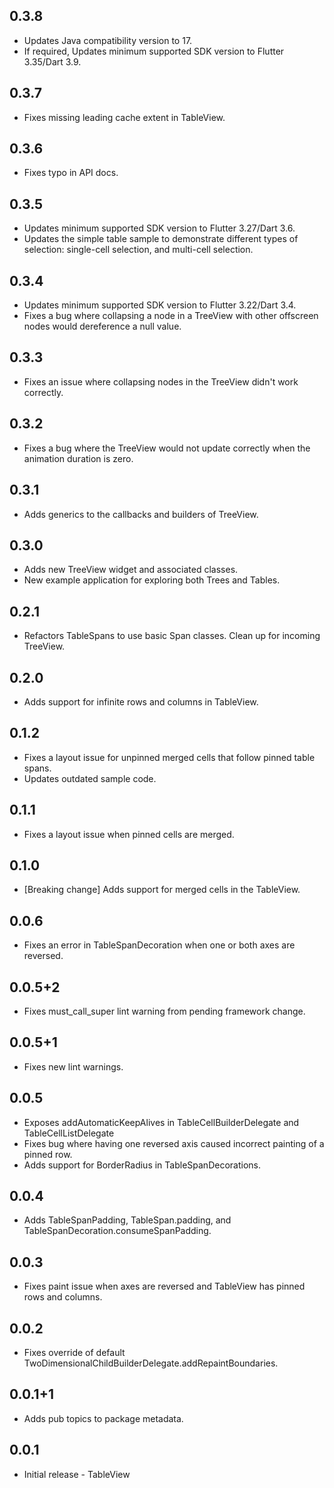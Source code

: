 ## 0.3.8

* Updates Java compatibility version to 17.
* If required, Updates minimum supported SDK version to Flutter 3.35/Dart 3.9.

## 0.3.7

* Fixes missing leading cache extent in TableView.

## 0.3.6

* Fixes typo in API docs.

## 0.3.5

* Updates minimum supported SDK version to Flutter 3.27/Dart 3.6.
* Updates the simple table sample to demonstrate different types of selection: single-cell
selection, and multi-cell selection.

## 0.3.4

* Updates minimum supported SDK version to Flutter 3.22/Dart 3.4.
* Fixes a bug where collapsing a node in a TreeView with other offscreen nodes would dereference a null value.

## 0.3.3

* Fixes an issue where collapsing nodes in the TreeView didn't work correctly.

## 0.3.2

* Fixes a bug where the TreeView would not update correctly when the animation duration is zero.

## 0.3.1

* Adds generics to the callbacks and builders of TreeView.

## 0.3.0

* Adds new TreeView widget and associated classes.
* New example application for exploring both Trees and Tables.

## 0.2.1

* Refactors TableSpans to use basic Span classes. Clean up for incoming TreeView.

## 0.2.0

* Adds support for infinite rows and columns in TableView.

## 0.1.2

* Fixes a layout issue for unpinned merged cells that follow pinned table spans.
* Updates outdated sample code.

## 0.1.1

* Fixes a layout issue when pinned cells are merged.

## 0.1.0

* [Breaking change] Adds support for merged cells in the TableView.

## 0.0.6

* Fixes an error in TableSpanDecoration when one or both axes are reversed.

## 0.0.5+2

* Fixes must_call_super lint warning from pending framework change.

## 0.0.5+1

* Fixes new lint warnings.

## 0.0.5

* Exposes addAutomaticKeepAlives in TableCellBuilderDelegate and TableCellListDelegate
* Fixes bug where having one reversed axis caused incorrect painting of a pinned row.
* Adds support for BorderRadius in TableSpanDecorations.

## 0.0.4

* Adds TableSpanPadding, TableSpan.padding, and TableSpanDecoration.consumeSpanPadding.

## 0.0.3

* Fixes paint issue when axes are reversed and TableView has pinned rows and columns.

## 0.0.2

* Fixes override of default TwoDimensionalChildBuilderDelegate.addRepaintBoundaries.

## 0.0.1+1

* Adds pub topics to package metadata.

## 0.0.1

* Initial release - TableView
